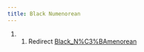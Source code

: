 ```yaml
---
title: Black Numenorean
---
```


1.  1.  Redirect
        [Black_N%C3%BAmenorean](Black_N%C3%BAmenorean "wikilink")